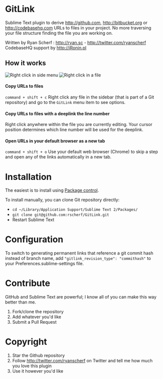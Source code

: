# GitLink
Sublime Text plugin to derive <http://github.com>, <http://bitbucket.org> or <http://codebasehq.com> URLs to files in your project. No more traversing your file structure finding the file you are working on.

Written by Ryan Scherf : <http://ryan.sc> - <http://twitter.com/ryanscherf>
CodebaseHQ support by <http://iRonin.pl>

## How it works

![Right click in side menu](http://f.cl.ly/items/1O100K122E0a1x0y3V1k/Screen%20Shot%202014-10-20%20at%209.46.38%20AM.png)
![Right click in a file](http://f.cl.ly/items/3f1r0h0q1t2J003M2W0A/Screen%20Shot%202014-10-20%20at%209.46.24%20AM.png)

#### Copy URLs to files

`command + shift + c` Right click any file in the sidebar (that is part of a Git repository) and go to the `GitLink` menu item to see options.

#### Copy URLs to files with a deeplink the line number

Right click anywhere within the file you are currently editing. Your cursor position determines which line number will be used for the deeplink.

#### Open URLs in your default browser as a new tab

`command + shift + o` Use your default web browser (Chrome) to skip a step and open any of the links automatically in a new tab.

# Installation
The easiest is to install using [Package control](https://sublime.wbond.net/).

To install manually, you can clone Git repository directly:
* `cd ~/Library/Application Support/Sublime Text 2/Packages/`
* `git clone git@github.com:rscherf/GitLink.git`
* Restart Sublime Text

# Configuration
To switch to generating permanent links that reference a git commit hash instead of branch name, add `"gitlink_revision_type": "commithash"` to your Preferences.sublime-settings file.

# Contribute
GitHub and Sublime Text are powerful; I know all of you can make this way better than me.

1. Fork/clone the repository
2. Add whatever you'd like
3. Submit a Pull Request

# Copyright
1. Star the Github repository
2. Follow http://twitter.com/ryanscherf on Twitter and tell me how much you love this plugin
3. Use it however you'd like
